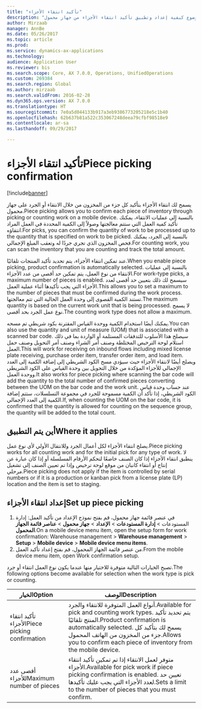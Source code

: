 ```yaml
---
title: "تأكيد انتقاء الأجزاء"
description: "يصف هذا الموضوع كيفية إعداد وتطبيق تأكيد انتقاء الأجزاء من جهاز محمول."
author: Mirzaab
manager: AnnBe
ms.date: 05/26/2017
ms.topic: article
ms.prod: 
ms.service: dynamics-ax-applications
ms.technology: 
audience: Application User
ms.reviewer: bis
ms.search.scope: Core, AX 7.0.0, Operations, UnifiedOperations
ms.custom: 269384
ms.search.region: Global
ms.author: mirzaab
ms.search.validFrom: 2016-02-28
ms.dyn365.ops.version: AX 7.0.0
ms.translationtype: HT
ms.sourcegitcommit: 7e0a5d044133b917a3eb9386773205218e5c1b40
ms.openlocfilehash: 62b637b81a522c353067248deea79cfbf98518e9
ms.contentlocale: ar-sa
ms.lasthandoff: 09/29/2017

---
```


# <a name="piece-picking-confirmation"></a><span data-ttu-id="738af-103">تأكيد انتقاء الأجزاء</span><span class="sxs-lookup"><span data-stu-id="738af-103">Piece picking confirmation</span></span>

[!include[banner](../includes/banner.md)]

<span data-ttu-id="738af-104">يسمح لك انتقاء الأجزاء بتأكيد كل جزء من المخزون من خلال الانتقاء أو الجرد على جهاز محمول.</span><span class="sxs-lookup"><span data-stu-id="738af-104">Piece picking allows you to confirm each piece of inventory through picking or counting work on a mobile device.</span></span> <span data-ttu-id="738af-105">بالنسبة إلى عمليات الانتقاء، يمكنك تأكيد كمية العمل التي ستتم معالجتها وصولاً إلى الكمية المحددة في العمل المراد انتقاؤه.</span><span class="sxs-lookup"><span data-stu-id="738af-105">For picks, you can confirm the quantity of work to be processed up to the quantity that is specified on work to be picked.</span></span> <span data-ttu-id="738af-106">بالنسبة إلى الجرد، يمكنك فحص المخزون الذي تجري جردًا له وتعقب المبلغ الإجمالي.</span><span class="sxs-lookup"><span data-stu-id="738af-106">For counting work, you can scan the inventory that you are counting and track the total amount.</span></span>

<span data-ttu-id="738af-107">عند تمكين انتقاء الأجزاء، يتم تحديد تأكيد المنتجات تلقائيًا.</span><span class="sxs-lookup"><span data-stu-id="738af-107">When you enable piece picking, product confirmation is automatically selected.</span></span> <span data-ttu-id="738af-108">بالنسبة إلى عمليات الانتقاء من نوع العمل، يتم تمكين حد أقصى من عدد الأجزاء.</span><span class="sxs-lookup"><span data-stu-id="738af-108">For work-type picks, a maximum number of pieces is enabled.</span></span> <span data-ttu-id="738af-109">سيسمح لك ذلك بتعيين حد أقصى لعدد الأجزاء التي يجب تأكيدها أثناء عملية العمل.</span><span class="sxs-lookup"><span data-stu-id="738af-109">This allows you to set a maximum to the number of pieces that must be confirmed during the work process.</span></span> <span data-ttu-id="738af-110">تستند الكمية القصوى إلى وحدة العمل الحالية التي تتم معالجتها.</span><span class="sxs-lookup"><span data-stu-id="738af-110">The maximum quantity is based on the current work unit that is being processed.</span></span> <span data-ttu-id="738af-111">لا يسمح نوع عمل الجرد بحد أقصى.</span><span class="sxs-lookup"><span data-stu-id="738af-111">The counting work type does not allow a maximum.</span></span>

<span data-ttu-id="738af-112">يمكنك أيضًا استخدام الكمية ووحدة القياس المقترنة بكود شريطي تم مسحه.</span><span class="sxs-lookup"><span data-stu-id="738af-112">You can also use the quantity and unit of measure (UOM) that is associated with a scanned bar code.</span></span> <span data-ttu-id="738af-113">سيصلح هذا الأسلوب للتدفقات المستلمة أو الواردة بما في ذلك استلام لوحة الترخيص المختلطة وصنف أمر الشراء وصنف أمر التحويل وصنف حمل العمل.</span><span class="sxs-lookup"><span data-stu-id="738af-113">This will work for receiving on inbound flows including mixed license plate receiving, purchase order item, transfer order item, and load item.</span></span> <span data-ttu-id="738af-114">ويصلح أيضًا لانتقاء الأجزاء حيث سيؤدي مسح الكود الشريطي إلى إضافة الكمية إلى العدد الإجمالي للأجزاء المؤكدة من خلال التحويل بين وحدة القياس على الكود الشريطي ووحدة العمل.</span><span class="sxs-lookup"><span data-stu-id="738af-114">It also works for piece picking where scanning the bar code will add the quantity to the total number of confirmed pieces converting between the UOM on the bar code and the work unit.</span></span> <span data-ttu-id="738af-115">عند حساب وحدة قياس الكود الشريطي، إذا تأكد أن الكمية مسموحة للجرد في مجموعة التسلسلات، ستتم إضافة الكمية إلى العدد الإجمالي.</span><span class="sxs-lookup"><span data-stu-id="738af-115">If, when counting the UOM on the bar code, it is confirmed that the quantity is allowed for counting on the sequence group, the quantity will be added to the total count.</span></span>

## <a name="where-it-applies"></a><span data-ttu-id="738af-116">أين يتم التطبيق</span><span class="sxs-lookup"><span data-stu-id="738af-116">Where it applies</span></span>

<span data-ttu-id="738af-117">يصلح انتقاء الأجزاء لكل أعمال الجرد وللانتقال الأولي لأي نوع عمل.</span><span class="sxs-lookup"><span data-stu-id="738af-117">Piece picking works for all counting work and for the initial pick for any type of work.</span></span> <span data-ttu-id="738af-118">لا ينطبق انتقاء الأجزاء إذا كان الصنف خاضعًا لتحكم الأرقام المسلسلة أو إذا كان عبارة عن إنتاج أو انتقاء كانبان‬ من موقع لوحة ترخيص وإذا تم تعيين الصنف إلى تشغيل مرحلي.</span><span class="sxs-lookup"><span data-stu-id="738af-118">Piece picking does not apply if the item is controlled by serial numbers or if it is a production or kanban pick from a license plate (LP) location and the item is set to staging.</span></span>

## <a name="set-up-piece-picking"></a><span data-ttu-id="738af-119">إعداد انتقاء الأجزاء</span><span class="sxs-lookup"><span data-stu-id="738af-119">Set up piece picking</span></span>

1.  <span data-ttu-id="738af-120">في عنصر قائمة جهاز محمول، قم بفتح نموذج الإعداد من تأكيد العمل: إدارة المستودعات‬ > **إدارة المستودعات‬** > **الإعداد** > **جهاز محمول** > **عناصر قائمة الجهاز المحمول**.</span><span class="sxs-lookup"><span data-stu-id="738af-120">On a mobile device menu item, open the setup form for work confirmation: Warehouse management > **Warehouse management** > **Setup** > **Mobile device** > **Mobile device menu items**.</span></span> 
2. <span data-ttu-id="738af-121">من عنصر قائمة الجهاز المحمول، قم بفتح إعداد تأكيد العمل.</span><span class="sxs-lookup"><span data-stu-id="738af-121">From the mobile device menu item, open Work confirmation setup.</span></span>

<span data-ttu-id="738af-122">تصبح الخيارات التالية متوفرة للاختيار منها عندما يكون نوع العمل انتقاء أو جرد.</span><span class="sxs-lookup"><span data-stu-id="738af-122">The following options become available for selection when the work type is pick or counting.</span></span>

| <span data-ttu-id="738af-123">الخيار</span><span class="sxs-lookup"><span data-stu-id="738af-123">Option</span></span>        | <span data-ttu-id="738af-124">‏‏الوصف</span><span class="sxs-lookup"><span data-stu-id="738af-124">Description</span></span>   | 
| ------------- | ------------- |
| <span data-ttu-id="738af-125">تأكيد انتقاء الأجزاء</span><span class="sxs-lookup"><span data-stu-id="738af-125">Piece picking confirmation</span></span>   | <span data-ttu-id="738af-126">أنواع العمل المتوفرة للانتقاء والجرد.</span><span class="sxs-lookup"><span data-stu-id="738af-126">Available for pick and counting work types.</span></span> <span data-ttu-id="738af-127">يتم تحديد تأكيد المنتج تلقائيًا.</span><span class="sxs-lookup"><span data-stu-id="738af-127">Product confirmation is automatically selected.</span></span> <span data-ttu-id="738af-128">يسمح لك بتأكيد كل جزء من المخزون من الهاتف المحمول.</span><span class="sxs-lookup"><span data-stu-id="738af-128">Allows you to confirm each piece of inventory from the mobile device.</span></span> | 
| <span data-ttu-id="738af-129">أقصى عدد للأجزاء</span><span class="sxs-lookup"><span data-stu-id="738af-129">Maximum number of pieces</span></span>     | <span data-ttu-id="738af-130">متوفر لعمل الانتقاء إذا تم تمكين تأكيد انتقاء الأجزاء.</span><span class="sxs-lookup"><span data-stu-id="738af-130">Available for pick work if piece picking confirmation is enabled.</span></span> <span data-ttu-id="738af-131">تعيين حد لعدد الأجزاء التي يجب عليك تأكيدها.</span><span class="sxs-lookup"><span data-stu-id="738af-131">Sets a limit to the number of pieces that you must confirm.</span></span> |  

